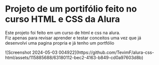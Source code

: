 <h1>Projeto de um portifólio feito no curso HTML e CSS da Alura</h1>
<p> Este projeto foi feito em um curso de html e css na alura.<br> Fiz apenas para revisar aprender e testar conceitos uma vez que já desenvolvi uma pagina propria e já tenho um portfólio </p>
![Screenshot 2024-05-03 004922](https://github.com/TevimF/alura-css-html/assets/115885688/63180112-bec2-4163-b849-cd0a97603d8b)
